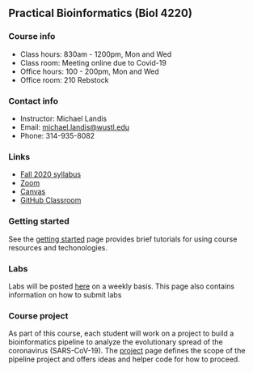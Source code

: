 ## Practical Bioinformatics (Biol 4220)

### Course info
* Class hours: 830am - 1200pm, Mon and Wed
* Class room: Meeting online due to Covid-19
* Office hours: 100 - 200pm, Mon and Wed
* Office room: 210 Rebstock

###  Contact info
* Instructor: Michael Landis
* Email: michael.landis@wustl.edu
* Phone: 314-935-8082


### Links
* [Fall 2020 syllabus]()
* [Zoom]()
* [Canvas]()
* [GitHub Classroom]()

### Getting started
See the [getting started](getting_started.md) page provides brief tutorials for using course resources and techonologies.

### Labs
Labs will be posted [here](labs.md) on a weekly basis. This page also contains information on how to submit labs

### Course project
As part of this course, each student will work on a project to build a bioinformatics pipeline to analyze the evolutionary spread of the coronavirus (SARS-CoV-19). The [project](project.md) page defines the scope of the pipeline project and offers ideas and helper code for how to proceed.
